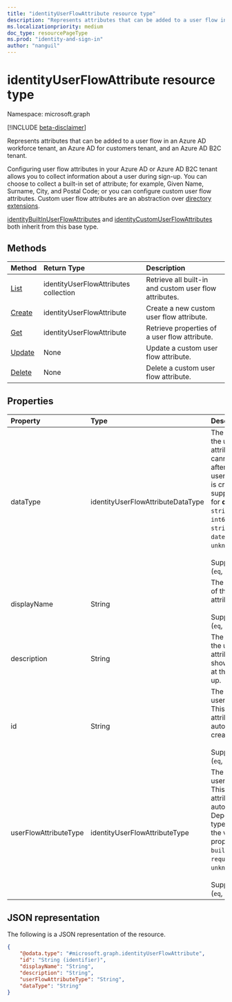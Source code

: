 ```yaml
---
title: "identityUserFlowAttribute resource type"
description: "Represents attributes that can be added to a user flow in an Azure AD workforce tenant, an Azure AD for customers tenant, and an Azure AD B2C tenant."
ms.localizationpriority: medium
doc_type: resourcePageType
ms.prod: "identity-and-sign-in"
author: "nanguil"
---
```


# identityUserFlowAttribute resource type

Namespace: microsoft.graph

[!INCLUDE [beta-disclaimer](../../includes/beta-disclaimer.md)]

Represents attributes that can be added to a user flow in an Azure AD workforce tenant, an Azure AD for customers tenant, and an Azure AD B2C tenant.

Configuring user flow attributes in your Azure AD or Azure AD B2C tenant allows you to collect information about a user during sign-up. You can choose to collect a built-in set of attribute; for example, Given Name, Surname, City, and Postal Code; or you can configure custom user flow attributes. Custom user flow attributes are an abstraction over [directory extensions](/graph/extensibility-overview#directory-azure-ad-extensions).

[identityBuiltInUserFlowAttributes](../resources/identitybuiltinuserflowattribute.md) and [identityCustomUserFlowAttributes](../resources/identitycustomuserflowattribute.md) both inherit from this base type.

## Methods

| Method       | Return Type  |Description|
|:---------------|:--------|:----------|
|[List](../api/identityuserflowattribute-list.md)|identityUserFlowAttributes collection|Retrieve all built-in and custom user flow attributes.|
|[Create](../api/identityuserflowattribute-post.md)|identityUserFlowAttribute|Create a new custom user flow attribute.|
|[Get](../api/identityuserflowattribute-get.md) |identityUserFlowAttribute|Retrieve properties of a user flow attribute.|
|[Update](../api/identityuserflowattribute-update.md)|None|Update a custom user flow attribute.|
|[Delete](../api/identityuserflowattribute-delete.md)|None|Delete a custom user flow attribute.|

## Properties

|Property|Type|Description|
|:---------------|:--------|:----------|
|dataType|identityUserFlowAttributeDataType|The data type of the user flow attribute. This cannot be modified after the custom user flow attribute is created. The supported values for **dataType** are: `string` , `boolean` , `int64` , `stringCollection` , `dateTime`, `unknownFutureValue`. <br/><br/> Supports `$filter` (`eq`, `ne`).|
|displayName|String|The display name of the user flow attribute. <br/><br/> Supports `$filter` (`eq`, `ne`). |
|description|String|The description of the user flow attribute that's shown to the user at the time of sign-up.|
|id|String|The identifier of the user flow attribute. This is a read-only attribute that is automatically created. <br/><br/> Supports `$filter` (`eq`, `ne`). |
|userFlowAttributeType|identityUserFlowAttributeType|The type of the user flow attribute. This is a read-only attribute that is automatically set. Depending on the type of attribute, the values for this property will be `builtIn`, `custom`, `required`, `unknownFutureValue`. <br/><br/> Supports `$filter` (`eq`, `ne`). |

## JSON representation

The following is a JSON representation of the resource.

<!-- {
  "blockType": "resource",
  "@odata.type": "microsoft.graph.identityUserFlowAttribute"
} -->

```json
{
    "@odata.type": "#microsoft.graph.identityUserFlowAttribute",
    "id": "String (identifier)",
    "displayName": "String",
    "description": "String",
    "userFlowAttributeType": "String",
    "dataType": "String"
}
```
